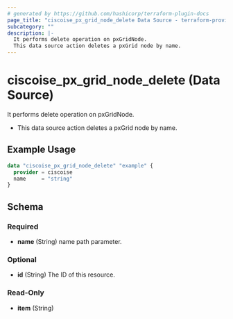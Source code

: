```yaml
---
# generated by https://github.com/hashicorp/terraform-plugin-docs
page_title: "ciscoise_px_grid_node_delete Data Source - terraform-provider-ciscoise"
subcategory: ""
description: |-
  It performs delete operation on pxGridNode.
  This data source action deletes a pxGrid node by name.
---
```


# ciscoise_px_grid_node_delete (Data Source)

It performs delete operation on pxGridNode.

- This data source action deletes a pxGrid node by name.

## Example Usage

```terraform
data "ciscoise_px_grid_node_delete" "example" {
  provider = ciscoise
  name     = "string"
}
```

<!-- schema generated by tfplugindocs -->
## Schema

### Required

- **name** (String) name path parameter.

### Optional

- **id** (String) The ID of this resource.

### Read-Only

- **item** (String)


